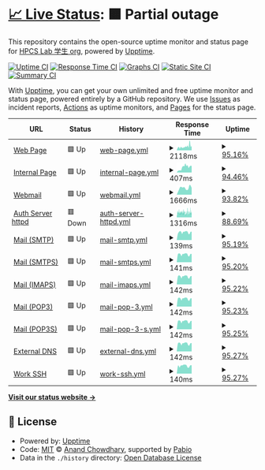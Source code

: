 # [📈 Live Status](https://HPCSLab.github.io/upptime): <!--live status--> **🟧 Partial outage**

This repository contains the open-source uptime monitor and status page for [HPCS Lab 学生 org](https://www.hpcs.cs.tsukuba.ac.jp/), powered by [Upptime](https://github.com/upptime/upptime).

[![Uptime CI](https://github.com/HPCSLab/upptime/workflows/Uptime%20CI/badge.svg)](https://github.com/HPCSLab/upptime/actions?query=workflow%3A%22Uptime+CI%22)
[![Response Time CI](https://github.com/HPCSLab/upptime/workflows/Response%20Time%20CI/badge.svg)](https://github.com/HPCSLab/upptime/actions?query=workflow%3A%22Response+Time+CI%22)
[![Graphs CI](https://github.com/HPCSLab/upptime/workflows/Graphs%20CI/badge.svg)](https://github.com/HPCSLab/upptime/actions?query=workflow%3A%22Graphs+CI%22)
[![Static Site CI](https://github.com/HPCSLab/upptime/workflows/Static%20Site%20CI/badge.svg)](https://github.com/HPCSLab/upptime/actions?query=workflow%3A%22Static+Site+CI%22)
[![Summary CI](https://github.com/HPCSLab/upptime/workflows/Summary%20CI/badge.svg)](https://github.com/HPCSLab/upptime/actions?query=workflow%3A%22Summary+CI%22)

With [Upptime](https://upptime.js.org), you can get your own unlimited and free uptime monitor and status page, powered entirely by a GitHub repository. We use [Issues](https://github.com/HPCSLab/upptime/issues) as incident reports, [Actions](https://github.com/HPCSLab/upptime/actions) as uptime monitors, and [Pages](https://HPCSLab.github.io/upptime) for the status page.

<!--start: status pages-->
<!-- This summary is generated by Upptime (https://github.com/upptime/upptime) -->
<!-- Do not edit this manually, your changes will be overwritten -->
<!-- prettier-ignore -->
| URL | Status | History | Response Time | Uptime |
| --- | ------ | ------- | ------------- | ------ |
| <img alt="" src="https://icons.duckduckgo.com/ip3/www.hpcs.cs.tsukuba.ac.jp.ico" height="13"> [Web Page](https://www.hpcs.cs.tsukuba.ac.jp) | 🟩 Up | [web-page.yml](https://github.com/HPCSLab/upptime/commits/HEAD/history/web-page.yml) | <details><summary><img alt="Response time graph" src="./graphs/web-page/response-time-week.png" height="20"> 2118ms</summary><br><a href="https://HPCSLab.github.io/upptime/history/web-page"><img alt="Response time 2118" src="https://img.shields.io/endpoint?url=https%3A%2F%2Fraw.githubusercontent.com%2FHPCSLab%2Fupptime%2FHEAD%2Fapi%2Fweb-page%2Fresponse-time.json"></a><br><a href="https://HPCSLab.github.io/upptime/history/web-page"><img alt="24-hour response time 2528" src="https://img.shields.io/endpoint?url=https%3A%2F%2Fraw.githubusercontent.com%2FHPCSLab%2Fupptime%2FHEAD%2Fapi%2Fweb-page%2Fresponse-time-day.json"></a><br><a href="https://HPCSLab.github.io/upptime/history/web-page"><img alt="7-day response time 2118" src="https://img.shields.io/endpoint?url=https%3A%2F%2Fraw.githubusercontent.com%2FHPCSLab%2Fupptime%2FHEAD%2Fapi%2Fweb-page%2Fresponse-time-week.json"></a><br><a href="https://HPCSLab.github.io/upptime/history/web-page"><img alt="30-day response time 2118" src="https://img.shields.io/endpoint?url=https%3A%2F%2Fraw.githubusercontent.com%2FHPCSLab%2Fupptime%2FHEAD%2Fapi%2Fweb-page%2Fresponse-time-month.json"></a><br><a href="https://HPCSLab.github.io/upptime/history/web-page"><img alt="1-year response time 2118" src="https://img.shields.io/endpoint?url=https%3A%2F%2Fraw.githubusercontent.com%2FHPCSLab%2Fupptime%2FHEAD%2Fapi%2Fweb-page%2Fresponse-time-year.json"></a></details> | <details><summary><a href="https://HPCSLab.github.io/upptime/history/web-page">95.16%</a></summary><a href="https://HPCSLab.github.io/upptime/history/web-page"><img alt="All-time uptime 95.16%" src="https://img.shields.io/endpoint?url=https%3A%2F%2Fraw.githubusercontent.com%2FHPCSLab%2Fupptime%2FHEAD%2Fapi%2Fweb-page%2Fuptime.json"></a><br><a href="https://HPCSLab.github.io/upptime/history/web-page"><img alt="24-hour uptime 100.00%" src="https://img.shields.io/endpoint?url=https%3A%2F%2Fraw.githubusercontent.com%2FHPCSLab%2Fupptime%2FHEAD%2Fapi%2Fweb-page%2Fuptime-day.json"></a><br><a href="https://HPCSLab.github.io/upptime/history/web-page"><img alt="7-day uptime 95.16%" src="https://img.shields.io/endpoint?url=https%3A%2F%2Fraw.githubusercontent.com%2FHPCSLab%2Fupptime%2FHEAD%2Fapi%2Fweb-page%2Fuptime-week.json"></a><br><a href="https://HPCSLab.github.io/upptime/history/web-page"><img alt="30-day uptime 95.16%" src="https://img.shields.io/endpoint?url=https%3A%2F%2Fraw.githubusercontent.com%2FHPCSLab%2Fupptime%2FHEAD%2Fapi%2Fweb-page%2Fuptime-month.json"></a><br><a href="https://HPCSLab.github.io/upptime/history/web-page"><img alt="1-year uptime 95.16%" src="https://img.shields.io/endpoint?url=https%3A%2F%2Fraw.githubusercontent.com%2FHPCSLab%2Fupptime%2FHEAD%2Fapi%2Fweb-page%2Fuptime-year.json"></a></details>
| <img alt="" src="https://icons.duckduckgo.com/ip3/www.hpcs.cs.tsukuba.ac.jp.ico" height="13"> [Internal Page](https://www.hpcs.cs.tsukuba.ac.jp/internal/pukiwiki/) | 🟩 Up | [internal-page.yml](https://github.com/HPCSLab/upptime/commits/HEAD/history/internal-page.yml) | <details><summary><img alt="Response time graph" src="./graphs/internal-page/response-time-week.png" height="20"> 407ms</summary><br><a href="https://HPCSLab.github.io/upptime/history/internal-page"><img alt="Response time 407" src="https://img.shields.io/endpoint?url=https%3A%2F%2Fraw.githubusercontent.com%2FHPCSLab%2Fupptime%2FHEAD%2Fapi%2Finternal-page%2Fresponse-time.json"></a><br><a href="https://HPCSLab.github.io/upptime/history/internal-page"><img alt="24-hour response time 522" src="https://img.shields.io/endpoint?url=https%3A%2F%2Fraw.githubusercontent.com%2FHPCSLab%2Fupptime%2FHEAD%2Fapi%2Finternal-page%2Fresponse-time-day.json"></a><br><a href="https://HPCSLab.github.io/upptime/history/internal-page"><img alt="7-day response time 407" src="https://img.shields.io/endpoint?url=https%3A%2F%2Fraw.githubusercontent.com%2FHPCSLab%2Fupptime%2FHEAD%2Fapi%2Finternal-page%2Fresponse-time-week.json"></a><br><a href="https://HPCSLab.github.io/upptime/history/internal-page"><img alt="30-day response time 407" src="https://img.shields.io/endpoint?url=https%3A%2F%2Fraw.githubusercontent.com%2FHPCSLab%2Fupptime%2FHEAD%2Fapi%2Finternal-page%2Fresponse-time-month.json"></a><br><a href="https://HPCSLab.github.io/upptime/history/internal-page"><img alt="1-year response time 407" src="https://img.shields.io/endpoint?url=https%3A%2F%2Fraw.githubusercontent.com%2FHPCSLab%2Fupptime%2FHEAD%2Fapi%2Finternal-page%2Fresponse-time-year.json"></a></details> | <details><summary><a href="https://HPCSLab.github.io/upptime/history/internal-page">94.46%</a></summary><a href="https://HPCSLab.github.io/upptime/history/internal-page"><img alt="All-time uptime 94.46%" src="https://img.shields.io/endpoint?url=https%3A%2F%2Fraw.githubusercontent.com%2FHPCSLab%2Fupptime%2FHEAD%2Fapi%2Finternal-page%2Fuptime.json"></a><br><a href="https://HPCSLab.github.io/upptime/history/internal-page"><img alt="24-hour uptime 100.00%" src="https://img.shields.io/endpoint?url=https%3A%2F%2Fraw.githubusercontent.com%2FHPCSLab%2Fupptime%2FHEAD%2Fapi%2Finternal-page%2Fuptime-day.json"></a><br><a href="https://HPCSLab.github.io/upptime/history/internal-page"><img alt="7-day uptime 94.46%" src="https://img.shields.io/endpoint?url=https%3A%2F%2Fraw.githubusercontent.com%2FHPCSLab%2Fupptime%2FHEAD%2Fapi%2Finternal-page%2Fuptime-week.json"></a><br><a href="https://HPCSLab.github.io/upptime/history/internal-page"><img alt="30-day uptime 94.46%" src="https://img.shields.io/endpoint?url=https%3A%2F%2Fraw.githubusercontent.com%2FHPCSLab%2Fupptime%2FHEAD%2Fapi%2Finternal-page%2Fuptime-month.json"></a><br><a href="https://HPCSLab.github.io/upptime/history/internal-page"><img alt="1-year uptime 94.46%" src="https://img.shields.io/endpoint?url=https%3A%2F%2Fraw.githubusercontent.com%2FHPCSLab%2Fupptime%2FHEAD%2Fapi%2Finternal-page%2Fuptime-year.json"></a></details>
| <img alt="" src="https://icons.duckduckgo.com/ip3/mail.hpcs.cs.tsukuba.ac.jp.ico" height="13"> [Webmail](https://mail.hpcs.cs.tsukuba.ac.jp) | 🟩 Up | [webmail.yml](https://github.com/HPCSLab/upptime/commits/HEAD/history/webmail.yml) | <details><summary><img alt="Response time graph" src="./graphs/webmail/response-time-week.png" height="20"> 1666ms</summary><br><a href="https://HPCSLab.github.io/upptime/history/webmail"><img alt="Response time 1666" src="https://img.shields.io/endpoint?url=https%3A%2F%2Fraw.githubusercontent.com%2FHPCSLab%2Fupptime%2FHEAD%2Fapi%2Fwebmail%2Fresponse-time.json"></a><br><a href="https://HPCSLab.github.io/upptime/history/webmail"><img alt="24-hour response time 1723" src="https://img.shields.io/endpoint?url=https%3A%2F%2Fraw.githubusercontent.com%2FHPCSLab%2Fupptime%2FHEAD%2Fapi%2Fwebmail%2Fresponse-time-day.json"></a><br><a href="https://HPCSLab.github.io/upptime/history/webmail"><img alt="7-day response time 1666" src="https://img.shields.io/endpoint?url=https%3A%2F%2Fraw.githubusercontent.com%2FHPCSLab%2Fupptime%2FHEAD%2Fapi%2Fwebmail%2Fresponse-time-week.json"></a><br><a href="https://HPCSLab.github.io/upptime/history/webmail"><img alt="30-day response time 1666" src="https://img.shields.io/endpoint?url=https%3A%2F%2Fraw.githubusercontent.com%2FHPCSLab%2Fupptime%2FHEAD%2Fapi%2Fwebmail%2Fresponse-time-month.json"></a><br><a href="https://HPCSLab.github.io/upptime/history/webmail"><img alt="1-year response time 1666" src="https://img.shields.io/endpoint?url=https%3A%2F%2Fraw.githubusercontent.com%2FHPCSLab%2Fupptime%2FHEAD%2Fapi%2Fwebmail%2Fresponse-time-year.json"></a></details> | <details><summary><a href="https://HPCSLab.github.io/upptime/history/webmail">93.82%</a></summary><a href="https://HPCSLab.github.io/upptime/history/webmail"><img alt="All-time uptime 93.82%" src="https://img.shields.io/endpoint?url=https%3A%2F%2Fraw.githubusercontent.com%2FHPCSLab%2Fupptime%2FHEAD%2Fapi%2Fwebmail%2Fuptime.json"></a><br><a href="https://HPCSLab.github.io/upptime/history/webmail"><img alt="24-hour uptime 100.00%" src="https://img.shields.io/endpoint?url=https%3A%2F%2Fraw.githubusercontent.com%2FHPCSLab%2Fupptime%2FHEAD%2Fapi%2Fwebmail%2Fuptime-day.json"></a><br><a href="https://HPCSLab.github.io/upptime/history/webmail"><img alt="7-day uptime 93.82%" src="https://img.shields.io/endpoint?url=https%3A%2F%2Fraw.githubusercontent.com%2FHPCSLab%2Fupptime%2FHEAD%2Fapi%2Fwebmail%2Fuptime-week.json"></a><br><a href="https://HPCSLab.github.io/upptime/history/webmail"><img alt="30-day uptime 93.82%" src="https://img.shields.io/endpoint?url=https%3A%2F%2Fraw.githubusercontent.com%2FHPCSLab%2Fupptime%2FHEAD%2Fapi%2Fwebmail%2Fuptime-month.json"></a><br><a href="https://HPCSLab.github.io/upptime/history/webmail"><img alt="1-year uptime 93.82%" src="https://img.shields.io/endpoint?url=https%3A%2F%2Fraw.githubusercontent.com%2FHPCSLab%2Fupptime%2FHEAD%2Fapi%2Fwebmail%2Fuptime-year.json"></a></details>
| <img alt="" src="https://icons.duckduckgo.com/ip3/auth.hpcs.cs.tsukuba.ac.jp.ico" height="13"> [Auth Server httpd](https://auth.hpcs.cs.tsukuba.ac.jp) | 🟥 Down | [auth-server-httpd.yml](https://github.com/HPCSLab/upptime/commits/HEAD/history/auth-server-httpd.yml) | <details><summary><img alt="Response time graph" src="./graphs/auth-server-httpd/response-time-week.png" height="20"> 1316ms</summary><br><a href="https://HPCSLab.github.io/upptime/history/auth-server-httpd"><img alt="Response time 1316" src="https://img.shields.io/endpoint?url=https%3A%2F%2Fraw.githubusercontent.com%2FHPCSLab%2Fupptime%2FHEAD%2Fapi%2Fauth-server-httpd%2Fresponse-time.json"></a><br><a href="https://HPCSLab.github.io/upptime/history/auth-server-httpd"><img alt="24-hour response time 1344" src="https://img.shields.io/endpoint?url=https%3A%2F%2Fraw.githubusercontent.com%2FHPCSLab%2Fupptime%2FHEAD%2Fapi%2Fauth-server-httpd%2Fresponse-time-day.json"></a><br><a href="https://HPCSLab.github.io/upptime/history/auth-server-httpd"><img alt="7-day response time 1316" src="https://img.shields.io/endpoint?url=https%3A%2F%2Fraw.githubusercontent.com%2FHPCSLab%2Fupptime%2FHEAD%2Fapi%2Fauth-server-httpd%2Fresponse-time-week.json"></a><br><a href="https://HPCSLab.github.io/upptime/history/auth-server-httpd"><img alt="30-day response time 1316" src="https://img.shields.io/endpoint?url=https%3A%2F%2Fraw.githubusercontent.com%2FHPCSLab%2Fupptime%2FHEAD%2Fapi%2Fauth-server-httpd%2Fresponse-time-month.json"></a><br><a href="https://HPCSLab.github.io/upptime/history/auth-server-httpd"><img alt="1-year response time 1316" src="https://img.shields.io/endpoint?url=https%3A%2F%2Fraw.githubusercontent.com%2FHPCSLab%2Fupptime%2FHEAD%2Fapi%2Fauth-server-httpd%2Fresponse-time-year.json"></a></details> | <details><summary><a href="https://HPCSLab.github.io/upptime/history/auth-server-httpd">88.69%</a></summary><a href="https://HPCSLab.github.io/upptime/history/auth-server-httpd"><img alt="All-time uptime 88.69%" src="https://img.shields.io/endpoint?url=https%3A%2F%2Fraw.githubusercontent.com%2FHPCSLab%2Fupptime%2FHEAD%2Fapi%2Fauth-server-httpd%2Fuptime.json"></a><br><a href="https://HPCSLab.github.io/upptime/history/auth-server-httpd"><img alt="24-hour uptime 86.06%" src="https://img.shields.io/endpoint?url=https%3A%2F%2Fraw.githubusercontent.com%2FHPCSLab%2Fupptime%2FHEAD%2Fapi%2Fauth-server-httpd%2Fuptime-day.json"></a><br><a href="https://HPCSLab.github.io/upptime/history/auth-server-httpd"><img alt="7-day uptime 88.69%" src="https://img.shields.io/endpoint?url=https%3A%2F%2Fraw.githubusercontent.com%2FHPCSLab%2Fupptime%2FHEAD%2Fapi%2Fauth-server-httpd%2Fuptime-week.json"></a><br><a href="https://HPCSLab.github.io/upptime/history/auth-server-httpd"><img alt="30-day uptime 88.69%" src="https://img.shields.io/endpoint?url=https%3A%2F%2Fraw.githubusercontent.com%2FHPCSLab%2Fupptime%2FHEAD%2Fapi%2Fauth-server-httpd%2Fuptime-month.json"></a><br><a href="https://HPCSLab.github.io/upptime/history/auth-server-httpd"><img alt="1-year uptime 88.69%" src="https://img.shields.io/endpoint?url=https%3A%2F%2Fraw.githubusercontent.com%2FHPCSLab%2Fupptime%2FHEAD%2Fapi%2Fauth-server-httpd%2Fuptime-year.json"></a></details>
| <img alt="" src="https://icons.duckduckgo.com/ip3/null.ico" height="13"> [Mail (SMTP)](mail.hpcs.cs.tsukuba.ac.jp) | 🟩 Up | [mail-smtp.yml](https://github.com/HPCSLab/upptime/commits/HEAD/history/mail-smtp.yml) | <details><summary><img alt="Response time graph" src="./graphs/mail-smtp/response-time-week.png" height="20"> 139ms</summary><br><a href="https://HPCSLab.github.io/upptime/history/mail-smtp"><img alt="Response time 139" src="https://img.shields.io/endpoint?url=https%3A%2F%2Fraw.githubusercontent.com%2FHPCSLab%2Fupptime%2FHEAD%2Fapi%2Fmail-smtp%2Fresponse-time.json"></a><br><a href="https://HPCSLab.github.io/upptime/history/mail-smtp"><img alt="24-hour response time 149" src="https://img.shields.io/endpoint?url=https%3A%2F%2Fraw.githubusercontent.com%2FHPCSLab%2Fupptime%2FHEAD%2Fapi%2Fmail-smtp%2Fresponse-time-day.json"></a><br><a href="https://HPCSLab.github.io/upptime/history/mail-smtp"><img alt="7-day response time 139" src="https://img.shields.io/endpoint?url=https%3A%2F%2Fraw.githubusercontent.com%2FHPCSLab%2Fupptime%2FHEAD%2Fapi%2Fmail-smtp%2Fresponse-time-week.json"></a><br><a href="https://HPCSLab.github.io/upptime/history/mail-smtp"><img alt="30-day response time 139" src="https://img.shields.io/endpoint?url=https%3A%2F%2Fraw.githubusercontent.com%2FHPCSLab%2Fupptime%2FHEAD%2Fapi%2Fmail-smtp%2Fresponse-time-month.json"></a><br><a href="https://HPCSLab.github.io/upptime/history/mail-smtp"><img alt="1-year response time 139" src="https://img.shields.io/endpoint?url=https%3A%2F%2Fraw.githubusercontent.com%2FHPCSLab%2Fupptime%2FHEAD%2Fapi%2Fmail-smtp%2Fresponse-time-year.json"></a></details> | <details><summary><a href="https://HPCSLab.github.io/upptime/history/mail-smtp">95.19%</a></summary><a href="https://HPCSLab.github.io/upptime/history/mail-smtp"><img alt="All-time uptime 95.19%" src="https://img.shields.io/endpoint?url=https%3A%2F%2Fraw.githubusercontent.com%2FHPCSLab%2Fupptime%2FHEAD%2Fapi%2Fmail-smtp%2Fuptime.json"></a><br><a href="https://HPCSLab.github.io/upptime/history/mail-smtp"><img alt="24-hour uptime 100.00%" src="https://img.shields.io/endpoint?url=https%3A%2F%2Fraw.githubusercontent.com%2FHPCSLab%2Fupptime%2FHEAD%2Fapi%2Fmail-smtp%2Fuptime-day.json"></a><br><a href="https://HPCSLab.github.io/upptime/history/mail-smtp"><img alt="7-day uptime 95.19%" src="https://img.shields.io/endpoint?url=https%3A%2F%2Fraw.githubusercontent.com%2FHPCSLab%2Fupptime%2FHEAD%2Fapi%2Fmail-smtp%2Fuptime-week.json"></a><br><a href="https://HPCSLab.github.io/upptime/history/mail-smtp"><img alt="30-day uptime 95.19%" src="https://img.shields.io/endpoint?url=https%3A%2F%2Fraw.githubusercontent.com%2FHPCSLab%2Fupptime%2FHEAD%2Fapi%2Fmail-smtp%2Fuptime-month.json"></a><br><a href="https://HPCSLab.github.io/upptime/history/mail-smtp"><img alt="1-year uptime 95.19%" src="https://img.shields.io/endpoint?url=https%3A%2F%2Fraw.githubusercontent.com%2FHPCSLab%2Fupptime%2FHEAD%2Fapi%2Fmail-smtp%2Fuptime-year.json"></a></details>
| <img alt="" src="https://icons.duckduckgo.com/ip3/null.ico" height="13"> [Mail (SMTPS)](mail.hpcs.cs.tsukuba.ac.jp) | 🟩 Up | [mail-smtps.yml](https://github.com/HPCSLab/upptime/commits/HEAD/history/mail-smtps.yml) | <details><summary><img alt="Response time graph" src="./graphs/mail-smtps/response-time-week.png" height="20"> 141ms</summary><br><a href="https://HPCSLab.github.io/upptime/history/mail-smtps"><img alt="Response time 141" src="https://img.shields.io/endpoint?url=https%3A%2F%2Fraw.githubusercontent.com%2FHPCSLab%2Fupptime%2FHEAD%2Fapi%2Fmail-smtps%2Fresponse-time.json"></a><br><a href="https://HPCSLab.github.io/upptime/history/mail-smtps"><img alt="24-hour response time 147" src="https://img.shields.io/endpoint?url=https%3A%2F%2Fraw.githubusercontent.com%2FHPCSLab%2Fupptime%2FHEAD%2Fapi%2Fmail-smtps%2Fresponse-time-day.json"></a><br><a href="https://HPCSLab.github.io/upptime/history/mail-smtps"><img alt="7-day response time 141" src="https://img.shields.io/endpoint?url=https%3A%2F%2Fraw.githubusercontent.com%2FHPCSLab%2Fupptime%2FHEAD%2Fapi%2Fmail-smtps%2Fresponse-time-week.json"></a><br><a href="https://HPCSLab.github.io/upptime/history/mail-smtps"><img alt="30-day response time 141" src="https://img.shields.io/endpoint?url=https%3A%2F%2Fraw.githubusercontent.com%2FHPCSLab%2Fupptime%2FHEAD%2Fapi%2Fmail-smtps%2Fresponse-time-month.json"></a><br><a href="https://HPCSLab.github.io/upptime/history/mail-smtps"><img alt="1-year response time 141" src="https://img.shields.io/endpoint?url=https%3A%2F%2Fraw.githubusercontent.com%2FHPCSLab%2Fupptime%2FHEAD%2Fapi%2Fmail-smtps%2Fresponse-time-year.json"></a></details> | <details><summary><a href="https://HPCSLab.github.io/upptime/history/mail-smtps">95.20%</a></summary><a href="https://HPCSLab.github.io/upptime/history/mail-smtps"><img alt="All-time uptime 95.20%" src="https://img.shields.io/endpoint?url=https%3A%2F%2Fraw.githubusercontent.com%2FHPCSLab%2Fupptime%2FHEAD%2Fapi%2Fmail-smtps%2Fuptime.json"></a><br><a href="https://HPCSLab.github.io/upptime/history/mail-smtps"><img alt="24-hour uptime 100.00%" src="https://img.shields.io/endpoint?url=https%3A%2F%2Fraw.githubusercontent.com%2FHPCSLab%2Fupptime%2FHEAD%2Fapi%2Fmail-smtps%2Fuptime-day.json"></a><br><a href="https://HPCSLab.github.io/upptime/history/mail-smtps"><img alt="7-day uptime 95.20%" src="https://img.shields.io/endpoint?url=https%3A%2F%2Fraw.githubusercontent.com%2FHPCSLab%2Fupptime%2FHEAD%2Fapi%2Fmail-smtps%2Fuptime-week.json"></a><br><a href="https://HPCSLab.github.io/upptime/history/mail-smtps"><img alt="30-day uptime 95.20%" src="https://img.shields.io/endpoint?url=https%3A%2F%2Fraw.githubusercontent.com%2FHPCSLab%2Fupptime%2FHEAD%2Fapi%2Fmail-smtps%2Fuptime-month.json"></a><br><a href="https://HPCSLab.github.io/upptime/history/mail-smtps"><img alt="1-year uptime 95.20%" src="https://img.shields.io/endpoint?url=https%3A%2F%2Fraw.githubusercontent.com%2FHPCSLab%2Fupptime%2FHEAD%2Fapi%2Fmail-smtps%2Fuptime-year.json"></a></details>
| <img alt="" src="https://icons.duckduckgo.com/ip3/null.ico" height="13"> [Mail (IMAPS)](mail.hpcs.cs.tsukuba.ac.jp) | 🟩 Up | [mail-imaps.yml](https://github.com/HPCSLab/upptime/commits/HEAD/history/mail-imaps.yml) | <details><summary><img alt="Response time graph" src="./graphs/mail-imaps/response-time-week.png" height="20"> 142ms</summary><br><a href="https://HPCSLab.github.io/upptime/history/mail-imaps"><img alt="Response time 142" src="https://img.shields.io/endpoint?url=https%3A%2F%2Fraw.githubusercontent.com%2FHPCSLab%2Fupptime%2FHEAD%2Fapi%2Fmail-imaps%2Fresponse-time.json"></a><br><a href="https://HPCSLab.github.io/upptime/history/mail-imaps"><img alt="24-hour response time 149" src="https://img.shields.io/endpoint?url=https%3A%2F%2Fraw.githubusercontent.com%2FHPCSLab%2Fupptime%2FHEAD%2Fapi%2Fmail-imaps%2Fresponse-time-day.json"></a><br><a href="https://HPCSLab.github.io/upptime/history/mail-imaps"><img alt="7-day response time 142" src="https://img.shields.io/endpoint?url=https%3A%2F%2Fraw.githubusercontent.com%2FHPCSLab%2Fupptime%2FHEAD%2Fapi%2Fmail-imaps%2Fresponse-time-week.json"></a><br><a href="https://HPCSLab.github.io/upptime/history/mail-imaps"><img alt="30-day response time 142" src="https://img.shields.io/endpoint?url=https%3A%2F%2Fraw.githubusercontent.com%2FHPCSLab%2Fupptime%2FHEAD%2Fapi%2Fmail-imaps%2Fresponse-time-month.json"></a><br><a href="https://HPCSLab.github.io/upptime/history/mail-imaps"><img alt="1-year response time 142" src="https://img.shields.io/endpoint?url=https%3A%2F%2Fraw.githubusercontent.com%2FHPCSLab%2Fupptime%2FHEAD%2Fapi%2Fmail-imaps%2Fresponse-time-year.json"></a></details> | <details><summary><a href="https://HPCSLab.github.io/upptime/history/mail-imaps">95.22%</a></summary><a href="https://HPCSLab.github.io/upptime/history/mail-imaps"><img alt="All-time uptime 95.22%" src="https://img.shields.io/endpoint?url=https%3A%2F%2Fraw.githubusercontent.com%2FHPCSLab%2Fupptime%2FHEAD%2Fapi%2Fmail-imaps%2Fuptime.json"></a><br><a href="https://HPCSLab.github.io/upptime/history/mail-imaps"><img alt="24-hour uptime 100.00%" src="https://img.shields.io/endpoint?url=https%3A%2F%2Fraw.githubusercontent.com%2FHPCSLab%2Fupptime%2FHEAD%2Fapi%2Fmail-imaps%2Fuptime-day.json"></a><br><a href="https://HPCSLab.github.io/upptime/history/mail-imaps"><img alt="7-day uptime 95.22%" src="https://img.shields.io/endpoint?url=https%3A%2F%2Fraw.githubusercontent.com%2FHPCSLab%2Fupptime%2FHEAD%2Fapi%2Fmail-imaps%2Fuptime-week.json"></a><br><a href="https://HPCSLab.github.io/upptime/history/mail-imaps"><img alt="30-day uptime 95.22%" src="https://img.shields.io/endpoint?url=https%3A%2F%2Fraw.githubusercontent.com%2FHPCSLab%2Fupptime%2FHEAD%2Fapi%2Fmail-imaps%2Fuptime-month.json"></a><br><a href="https://HPCSLab.github.io/upptime/history/mail-imaps"><img alt="1-year uptime 95.22%" src="https://img.shields.io/endpoint?url=https%3A%2F%2Fraw.githubusercontent.com%2FHPCSLab%2Fupptime%2FHEAD%2Fapi%2Fmail-imaps%2Fuptime-year.json"></a></details>
| <img alt="" src="https://icons.duckduckgo.com/ip3/null.ico" height="13"> [Mail (POP3)](mail.hpcs.cs.tsukuba.ac.jp) | 🟩 Up | [mail-pop-3.yml](https://github.com/HPCSLab/upptime/commits/HEAD/history/mail-pop-3.yml) | <details><summary><img alt="Response time graph" src="./graphs/mail-pop-3/response-time-week.png" height="20"> 142ms</summary><br><a href="https://HPCSLab.github.io/upptime/history/mail-pop-3"><img alt="Response time 142" src="https://img.shields.io/endpoint?url=https%3A%2F%2Fraw.githubusercontent.com%2FHPCSLab%2Fupptime%2FHEAD%2Fapi%2Fmail-pop-3%2Fresponse-time.json"></a><br><a href="https://HPCSLab.github.io/upptime/history/mail-pop-3"><img alt="24-hour response time 147" src="https://img.shields.io/endpoint?url=https%3A%2F%2Fraw.githubusercontent.com%2FHPCSLab%2Fupptime%2FHEAD%2Fapi%2Fmail-pop-3%2Fresponse-time-day.json"></a><br><a href="https://HPCSLab.github.io/upptime/history/mail-pop-3"><img alt="7-day response time 142" src="https://img.shields.io/endpoint?url=https%3A%2F%2Fraw.githubusercontent.com%2FHPCSLab%2Fupptime%2FHEAD%2Fapi%2Fmail-pop-3%2Fresponse-time-week.json"></a><br><a href="https://HPCSLab.github.io/upptime/history/mail-pop-3"><img alt="30-day response time 142" src="https://img.shields.io/endpoint?url=https%3A%2F%2Fraw.githubusercontent.com%2FHPCSLab%2Fupptime%2FHEAD%2Fapi%2Fmail-pop-3%2Fresponse-time-month.json"></a><br><a href="https://HPCSLab.github.io/upptime/history/mail-pop-3"><img alt="1-year response time 142" src="https://img.shields.io/endpoint?url=https%3A%2F%2Fraw.githubusercontent.com%2FHPCSLab%2Fupptime%2FHEAD%2Fapi%2Fmail-pop-3%2Fresponse-time-year.json"></a></details> | <details><summary><a href="https://HPCSLab.github.io/upptime/history/mail-pop-3">95.23%</a></summary><a href="https://HPCSLab.github.io/upptime/history/mail-pop-3"><img alt="All-time uptime 95.23%" src="https://img.shields.io/endpoint?url=https%3A%2F%2Fraw.githubusercontent.com%2FHPCSLab%2Fupptime%2FHEAD%2Fapi%2Fmail-pop-3%2Fuptime.json"></a><br><a href="https://HPCSLab.github.io/upptime/history/mail-pop-3"><img alt="24-hour uptime 100.00%" src="https://img.shields.io/endpoint?url=https%3A%2F%2Fraw.githubusercontent.com%2FHPCSLab%2Fupptime%2FHEAD%2Fapi%2Fmail-pop-3%2Fuptime-day.json"></a><br><a href="https://HPCSLab.github.io/upptime/history/mail-pop-3"><img alt="7-day uptime 95.23%" src="https://img.shields.io/endpoint?url=https%3A%2F%2Fraw.githubusercontent.com%2FHPCSLab%2Fupptime%2FHEAD%2Fapi%2Fmail-pop-3%2Fuptime-week.json"></a><br><a href="https://HPCSLab.github.io/upptime/history/mail-pop-3"><img alt="30-day uptime 95.23%" src="https://img.shields.io/endpoint?url=https%3A%2F%2Fraw.githubusercontent.com%2FHPCSLab%2Fupptime%2FHEAD%2Fapi%2Fmail-pop-3%2Fuptime-month.json"></a><br><a href="https://HPCSLab.github.io/upptime/history/mail-pop-3"><img alt="1-year uptime 95.23%" src="https://img.shields.io/endpoint?url=https%3A%2F%2Fraw.githubusercontent.com%2FHPCSLab%2Fupptime%2FHEAD%2Fapi%2Fmail-pop-3%2Fuptime-year.json"></a></details>
| <img alt="" src="https://icons.duckduckgo.com/ip3/null.ico" height="13"> [Mail (POP3S)](mail.hpcs.cs.tsukuba.ac.jp) | 🟩 Up | [mail-pop-3-s.yml](https://github.com/HPCSLab/upptime/commits/HEAD/history/mail-pop-3-s.yml) | <details><summary><img alt="Response time graph" src="./graphs/mail-pop-3-s/response-time-week.png" height="20"> 142ms</summary><br><a href="https://HPCSLab.github.io/upptime/history/mail-pop-3-s"><img alt="Response time 142" src="https://img.shields.io/endpoint?url=https%3A%2F%2Fraw.githubusercontent.com%2FHPCSLab%2Fupptime%2FHEAD%2Fapi%2Fmail-pop-3-s%2Fresponse-time.json"></a><br><a href="https://HPCSLab.github.io/upptime/history/mail-pop-3-s"><img alt="24-hour response time 150" src="https://img.shields.io/endpoint?url=https%3A%2F%2Fraw.githubusercontent.com%2FHPCSLab%2Fupptime%2FHEAD%2Fapi%2Fmail-pop-3-s%2Fresponse-time-day.json"></a><br><a href="https://HPCSLab.github.io/upptime/history/mail-pop-3-s"><img alt="7-day response time 142" src="https://img.shields.io/endpoint?url=https%3A%2F%2Fraw.githubusercontent.com%2FHPCSLab%2Fupptime%2FHEAD%2Fapi%2Fmail-pop-3-s%2Fresponse-time-week.json"></a><br><a href="https://HPCSLab.github.io/upptime/history/mail-pop-3-s"><img alt="30-day response time 142" src="https://img.shields.io/endpoint?url=https%3A%2F%2Fraw.githubusercontent.com%2FHPCSLab%2Fupptime%2FHEAD%2Fapi%2Fmail-pop-3-s%2Fresponse-time-month.json"></a><br><a href="https://HPCSLab.github.io/upptime/history/mail-pop-3-s"><img alt="1-year response time 142" src="https://img.shields.io/endpoint?url=https%3A%2F%2Fraw.githubusercontent.com%2FHPCSLab%2Fupptime%2FHEAD%2Fapi%2Fmail-pop-3-s%2Fresponse-time-year.json"></a></details> | <details><summary><a href="https://HPCSLab.github.io/upptime/history/mail-pop-3-s">95.25%</a></summary><a href="https://HPCSLab.github.io/upptime/history/mail-pop-3-s"><img alt="All-time uptime 95.25%" src="https://img.shields.io/endpoint?url=https%3A%2F%2Fraw.githubusercontent.com%2FHPCSLab%2Fupptime%2FHEAD%2Fapi%2Fmail-pop-3-s%2Fuptime.json"></a><br><a href="https://HPCSLab.github.io/upptime/history/mail-pop-3-s"><img alt="24-hour uptime 100.00%" src="https://img.shields.io/endpoint?url=https%3A%2F%2Fraw.githubusercontent.com%2FHPCSLab%2Fupptime%2FHEAD%2Fapi%2Fmail-pop-3-s%2Fuptime-day.json"></a><br><a href="https://HPCSLab.github.io/upptime/history/mail-pop-3-s"><img alt="7-day uptime 95.25%" src="https://img.shields.io/endpoint?url=https%3A%2F%2Fraw.githubusercontent.com%2FHPCSLab%2Fupptime%2FHEAD%2Fapi%2Fmail-pop-3-s%2Fuptime-week.json"></a><br><a href="https://HPCSLab.github.io/upptime/history/mail-pop-3-s"><img alt="30-day uptime 95.25%" src="https://img.shields.io/endpoint?url=https%3A%2F%2Fraw.githubusercontent.com%2FHPCSLab%2Fupptime%2FHEAD%2Fapi%2Fmail-pop-3-s%2Fuptime-month.json"></a><br><a href="https://HPCSLab.github.io/upptime/history/mail-pop-3-s"><img alt="1-year uptime 95.25%" src="https://img.shields.io/endpoint?url=https%3A%2F%2Fraw.githubusercontent.com%2FHPCSLab%2Fupptime%2FHEAD%2Fapi%2Fmail-pop-3-s%2Fuptime-year.json"></a></details>
| <img alt="" src="https://icons.duckduckgo.com/ip3/null.ico" height="13"> [External DNS](dns.hpcs.cs.tsukuba.ac.jp) | 🟩 Up | [external-dns.yml](https://github.com/HPCSLab/upptime/commits/HEAD/history/external-dns.yml) | <details><summary><img alt="Response time graph" src="./graphs/external-dns/response-time-week.png" height="20"> 142ms</summary><br><a href="https://HPCSLab.github.io/upptime/history/external-dns"><img alt="Response time 142" src="https://img.shields.io/endpoint?url=https%3A%2F%2Fraw.githubusercontent.com%2FHPCSLab%2Fupptime%2FHEAD%2Fapi%2Fexternal-dns%2Fresponse-time.json"></a><br><a href="https://HPCSLab.github.io/upptime/history/external-dns"><img alt="24-hour response time 148" src="https://img.shields.io/endpoint?url=https%3A%2F%2Fraw.githubusercontent.com%2FHPCSLab%2Fupptime%2FHEAD%2Fapi%2Fexternal-dns%2Fresponse-time-day.json"></a><br><a href="https://HPCSLab.github.io/upptime/history/external-dns"><img alt="7-day response time 142" src="https://img.shields.io/endpoint?url=https%3A%2F%2Fraw.githubusercontent.com%2FHPCSLab%2Fupptime%2FHEAD%2Fapi%2Fexternal-dns%2Fresponse-time-week.json"></a><br><a href="https://HPCSLab.github.io/upptime/history/external-dns"><img alt="30-day response time 142" src="https://img.shields.io/endpoint?url=https%3A%2F%2Fraw.githubusercontent.com%2FHPCSLab%2Fupptime%2FHEAD%2Fapi%2Fexternal-dns%2Fresponse-time-month.json"></a><br><a href="https://HPCSLab.github.io/upptime/history/external-dns"><img alt="1-year response time 142" src="https://img.shields.io/endpoint?url=https%3A%2F%2Fraw.githubusercontent.com%2FHPCSLab%2Fupptime%2FHEAD%2Fapi%2Fexternal-dns%2Fresponse-time-year.json"></a></details> | <details><summary><a href="https://HPCSLab.github.io/upptime/history/external-dns">95.27%</a></summary><a href="https://HPCSLab.github.io/upptime/history/external-dns"><img alt="All-time uptime 95.27%" src="https://img.shields.io/endpoint?url=https%3A%2F%2Fraw.githubusercontent.com%2FHPCSLab%2Fupptime%2FHEAD%2Fapi%2Fexternal-dns%2Fuptime.json"></a><br><a href="https://HPCSLab.github.io/upptime/history/external-dns"><img alt="24-hour uptime 100.00%" src="https://img.shields.io/endpoint?url=https%3A%2F%2Fraw.githubusercontent.com%2FHPCSLab%2Fupptime%2FHEAD%2Fapi%2Fexternal-dns%2Fuptime-day.json"></a><br><a href="https://HPCSLab.github.io/upptime/history/external-dns"><img alt="7-day uptime 95.27%" src="https://img.shields.io/endpoint?url=https%3A%2F%2Fraw.githubusercontent.com%2FHPCSLab%2Fupptime%2FHEAD%2Fapi%2Fexternal-dns%2Fuptime-week.json"></a><br><a href="https://HPCSLab.github.io/upptime/history/external-dns"><img alt="30-day uptime 95.27%" src="https://img.shields.io/endpoint?url=https%3A%2F%2Fraw.githubusercontent.com%2FHPCSLab%2Fupptime%2FHEAD%2Fapi%2Fexternal-dns%2Fuptime-month.json"></a><br><a href="https://HPCSLab.github.io/upptime/history/external-dns"><img alt="1-year uptime 95.27%" src="https://img.shields.io/endpoint?url=https%3A%2F%2Fraw.githubusercontent.com%2FHPCSLab%2Fupptime%2FHEAD%2Fapi%2Fexternal-dns%2Fuptime-year.json"></a></details>
| <img alt="" src="https://icons.duckduckgo.com/ip3/null.ico" height="13"> [Work SSH](work.hpcs.cs.tsukuba.ac.jp) | 🟩 Up | [work-ssh.yml](https://github.com/HPCSLab/upptime/commits/HEAD/history/work-ssh.yml) | <details><summary><img alt="Response time graph" src="./graphs/work-ssh/response-time-week.png" height="20"> 140ms</summary><br><a href="https://HPCSLab.github.io/upptime/history/work-ssh"><img alt="Response time 140" src="https://img.shields.io/endpoint?url=https%3A%2F%2Fraw.githubusercontent.com%2FHPCSLab%2Fupptime%2FHEAD%2Fapi%2Fwork-ssh%2Fresponse-time.json"></a><br><a href="https://HPCSLab.github.io/upptime/history/work-ssh"><img alt="24-hour response time 149" src="https://img.shields.io/endpoint?url=https%3A%2F%2Fraw.githubusercontent.com%2FHPCSLab%2Fupptime%2FHEAD%2Fapi%2Fwork-ssh%2Fresponse-time-day.json"></a><br><a href="https://HPCSLab.github.io/upptime/history/work-ssh"><img alt="7-day response time 140" src="https://img.shields.io/endpoint?url=https%3A%2F%2Fraw.githubusercontent.com%2FHPCSLab%2Fupptime%2FHEAD%2Fapi%2Fwork-ssh%2Fresponse-time-week.json"></a><br><a href="https://HPCSLab.github.io/upptime/history/work-ssh"><img alt="30-day response time 140" src="https://img.shields.io/endpoint?url=https%3A%2F%2Fraw.githubusercontent.com%2FHPCSLab%2Fupptime%2FHEAD%2Fapi%2Fwork-ssh%2Fresponse-time-month.json"></a><br><a href="https://HPCSLab.github.io/upptime/history/work-ssh"><img alt="1-year response time 140" src="https://img.shields.io/endpoint?url=https%3A%2F%2Fraw.githubusercontent.com%2FHPCSLab%2Fupptime%2FHEAD%2Fapi%2Fwork-ssh%2Fresponse-time-year.json"></a></details> | <details><summary><a href="https://HPCSLab.github.io/upptime/history/work-ssh">95.27%</a></summary><a href="https://HPCSLab.github.io/upptime/history/work-ssh"><img alt="All-time uptime 95.27%" src="https://img.shields.io/endpoint?url=https%3A%2F%2Fraw.githubusercontent.com%2FHPCSLab%2Fupptime%2FHEAD%2Fapi%2Fwork-ssh%2Fuptime.json"></a><br><a href="https://HPCSLab.github.io/upptime/history/work-ssh"><img alt="24-hour uptime 100.00%" src="https://img.shields.io/endpoint?url=https%3A%2F%2Fraw.githubusercontent.com%2FHPCSLab%2Fupptime%2FHEAD%2Fapi%2Fwork-ssh%2Fuptime-day.json"></a><br><a href="https://HPCSLab.github.io/upptime/history/work-ssh"><img alt="7-day uptime 95.27%" src="https://img.shields.io/endpoint?url=https%3A%2F%2Fraw.githubusercontent.com%2FHPCSLab%2Fupptime%2FHEAD%2Fapi%2Fwork-ssh%2Fuptime-week.json"></a><br><a href="https://HPCSLab.github.io/upptime/history/work-ssh"><img alt="30-day uptime 95.27%" src="https://img.shields.io/endpoint?url=https%3A%2F%2Fraw.githubusercontent.com%2FHPCSLab%2Fupptime%2FHEAD%2Fapi%2Fwork-ssh%2Fuptime-month.json"></a><br><a href="https://HPCSLab.github.io/upptime/history/work-ssh"><img alt="1-year uptime 95.27%" src="https://img.shields.io/endpoint?url=https%3A%2F%2Fraw.githubusercontent.com%2FHPCSLab%2Fupptime%2FHEAD%2Fapi%2Fwork-ssh%2Fuptime-year.json"></a></details>

<!--end: status pages-->

[**Visit our status website →**](https://HPCSLab.github.io/upptime)

## 📄 License

- Powered by: [Upptime](https://github.com/upptime/upptime)
- Code: [MIT](./LICENSE) © [Anand Chowdhary](https://anandchowdhary.com), supported by [Pabio](https://pabio.com)
- Data in the `./history` directory: [Open Database License](https://opendatacommons.org/licenses/odbl/1-0/)

